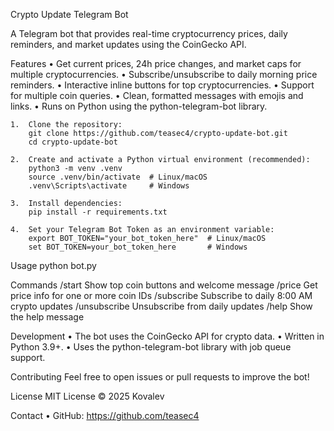 Crypto Update Telegram Bot

A Telegram bot that provides real-time cryptocurrency prices, daily reminders, and market updates using the CoinGecko API.

Features
	•	Get current prices, 24h price changes, and market caps for multiple cryptocurrencies.
	•	Subscribe/unsubscribe to daily morning price reminders.
	•	Interactive inline buttons for top cryptocurrencies.
	•	Support for multiple coin queries.
	•	Clean, formatted messages with emojis and links.
	•	Runs on Python using the python-telegram-bot library.

	1.	Clone the repository:
        git clone https://github.com/teasec4/crypto-update-bot.git
        cd crypto-update-bot

    2.	Create and activate a Python virtual environment (recommended):
        python3 -m venv .venv
        source .venv/bin/activate  # Linux/macOS
        .venv\Scripts\activate     # Windows

    3.	Install dependencies:
        pip install -r requirements.txt

    4.	Set your Telegram Bot Token as an environment variable:
        export BOT_TOKEN="your_bot_token_here"  # Linux/macOS
        set BOT_TOKEN=your_bot_token_here       # Windows

Usage
    python bot.py

Commands
/start  Show top coin buttons and welcome message
/price <ids> Get price info for one or more coin IDs
/subscribe Subscribe to daily 8:00 AM crypto updates
/unsubscribe Unsubscribe from daily updates
/help Show the help message

Development
	•	The bot uses the CoinGecko API for crypto data.
	•	Written in Python 3.9+.
	•	Uses the python-telegram-bot library with job queue support.

Contributing
Feel free to open issues or pull requests to improve the bot!

License
MIT License © 2025 Kovalev

Contact
	•	GitHub: https://github.com/teasec4
